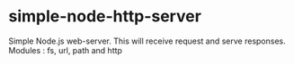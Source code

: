 # simple-node-http-server

Simple Node.js web-server. This will receive request and serve responses. 
Modules : fs, url, path and http
